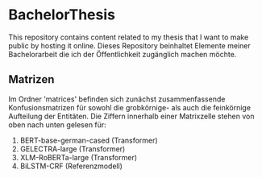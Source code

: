 # BachelorThesis
This repository contains content related to my thesis that I want to make public by hosting it online.
Dieses Repository beinhaltet Elemente meiner Bachelorarbeit die ich der Öffentlichkeit zugänglich machen möchte. 

## Matrizen
Im Ordner 'matrices' befinden sich zunächst zusammenfassende Konfusionsmatrizen für sowohl die grobkörnige- als auch die feinkörnige Aufteilung der Entitäten. Die Ziffern innerhalb einer Matrixzelle stehen von oben nach unten gelesen für: 

1. BERT-base-german-cased (Transformer)
2. GELECTRA-large (Transformer)
3. XLM-RoBERTa-large (Transformer)
4. BiLSTM-CRF (Referenzmodell)

